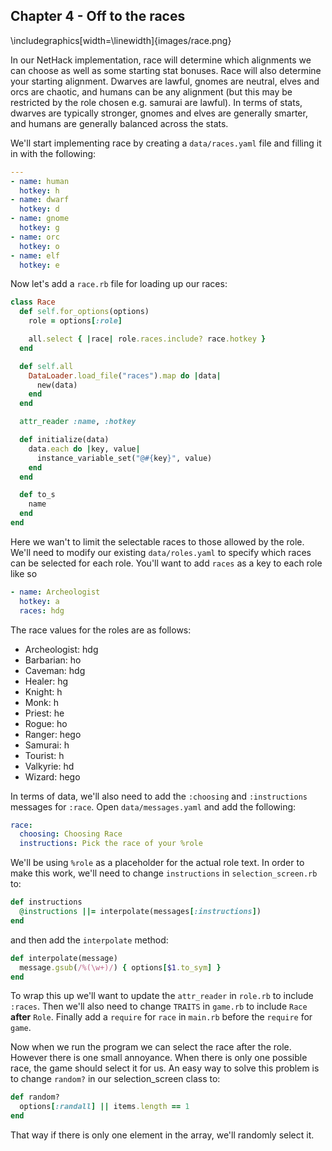 ## Chapter 4 - Off to the races

\includegraphics[width=\linewidth]{images/race.png}

In our NetHack implementation, race will determine which alignments we can choose as well as some starting stat bonuses. Race will also determine your starting alignment. Dwarves are lawful, gnomes are neutral, elves and orcs are chaotic, and humans can be any alignment (but this may be restricted by the role chosen e.g. samurai are lawful). In terms of stats, dwarves are typically stronger, gnomes and elves are generally smarter, and humans are generally balanced across the stats.

We'll start implementing race by creating a `data/races.yaml` file and filling it in with the following:

```yaml
---
- name: human
  hotkey: h
- name: dwarf
  hotkey: d
- name: gnome
  hotkey: g
- name: orc
  hotkey: o
- name: elf
  hotkey: e
```

Now let's add a `race.rb` file for loading up our races:

```ruby
class Race
  def self.for_options(options)
    role = options[:role]

    all.select { |race| role.races.include? race.hotkey }
  end

  def self.all
    DataLoader.load_file("races").map do |data|
      new(data)
    end
  end

  attr_reader :name, :hotkey

  def initialize(data)
    data.each do |key, value|
      instance_variable_set("@#{key}", value)
    end
  end

  def to_s
    name
  end
end
```

Here we wan't to limit the selectable races to those allowed by the role. We'll need to modify our existing `data/roles.yaml` to specify which races can be selected for each role. You'll want to add `races` as a key to each role like so

```yaml
- name: Archeologist
  hotkey: a
  races: hdg
```

The race values for the roles are as follows:

* Archeologist: hdg
* Barbarian: ho
* Caveman: hdg
* Healer: hg
* Knight: h
* Monk: h
* Priest: he
* Rogue: ho
* Ranger: hego
* Samurai: h
* Tourist: h
* Valkyrie: hd
* Wizard: hego

In terms of data, we'll also need to add the `:choosing` and `:instructions` messages for `:race`. Open `data/messages.yaml` and add the following:

```yaml
race:
  choosing: Choosing Race
  instructions: Pick the race of your %role
```

We'll be using `%role` as a placeholder for the actual role text. In order to make this work, we'll need to change `instructions` in `selection_screen.rb` to:

```ruby
def instructions
  @instructions ||= interpolate(messages[:instructions])
end
```

and then add the `interpolate` method:

```ruby
def interpolate(message)
  message.gsub(/%(\w+)/) { options[$1.to_sym] }
end
```

To wrap this up we'll want to update the `attr_reader` in `role.rb` to include `:races`. Then we'll also need to change `TRAITS` in `game.rb` to include `Race` **after** `Role`. Finally add a `require` for `race` in `main.rb` before the `require` for `game`.

Now when we run the program we can select the race after the role. However there is one small annoyance. When there is only one possible race, the game should select it for us. An easy way to solve this problem is to change `random?` in our selection_screen class to:

```ruby
def random?
  options[:randall] || items.length == 1
end
```

That way if there is only one element in the array, we'll randomly select it.
